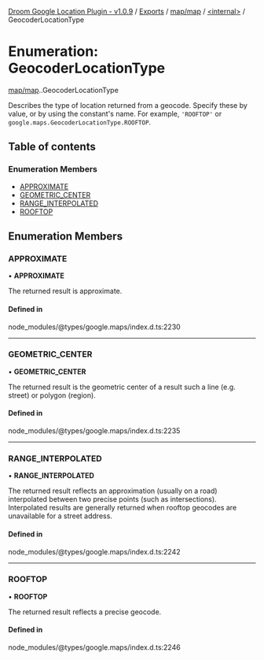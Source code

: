 [Droom Google Location Plugin - v1.0.9](../README.md) / [Exports](../modules.md) / [map/map](../modules/map_map.md) / [<internal\>](../modules/map_map._internal_.md) / GeocoderLocationType

# Enumeration: GeocoderLocationType

[map/map](../modules/map_map.md).[<internal>](../modules/map_map._internal_.md).GeocoderLocationType

Describes the type of location returned from a geocode. Specify these by
value, or by using the constant&#39;s name. For example,
<code>'ROOFTOP'</code> or
<code>google.maps.GeocoderLocationType.ROOFTOP</code>.

## Table of contents

### Enumeration Members

- [APPROXIMATE](map_map._internal_.GeocoderLocationType.md#approximate)
- [GEOMETRIC\_CENTER](map_map._internal_.GeocoderLocationType.md#geometric_center)
- [RANGE\_INTERPOLATED](map_map._internal_.GeocoderLocationType.md#range_interpolated)
- [ROOFTOP](map_map._internal_.GeocoderLocationType.md#rooftop)

## Enumeration Members

### APPROXIMATE

• **APPROXIMATE**

The returned result is approximate.

#### Defined in

node_modules/@types/google.maps/index.d.ts:2230

___

### GEOMETRIC\_CENTER

• **GEOMETRIC\_CENTER**

The returned result is the geometric center of a result such a line (e.g.
street) or polygon (region).

#### Defined in

node_modules/@types/google.maps/index.d.ts:2235

___

### RANGE\_INTERPOLATED

• **RANGE\_INTERPOLATED**

The returned result reflects an approximation (usually on a road)
interpolated between two precise points (such as intersections).
Interpolated results are generally returned when rooftop geocodes are
unavailable for a street address.

#### Defined in

node_modules/@types/google.maps/index.d.ts:2242

___

### ROOFTOP

• **ROOFTOP**

The returned result reflects a precise geocode.

#### Defined in

node_modules/@types/google.maps/index.d.ts:2246
